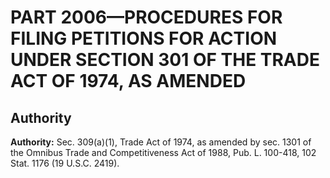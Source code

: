 # PART 2006—PROCEDURES FOR FILING PETITIONS FOR ACTION UNDER SECTION 301 OF THE TRADE ACT OF 1974, AS AMENDED


## Authority

**Authority:** Sec. 309(a)(1), Trade Act of 1974, as amended by sec. 1301 of the Omnibus Trade and Competitiveness Act of 1988, Pub. L. 100-418, 102 Stat. 1176 (19 U.S.C. 2419). 



